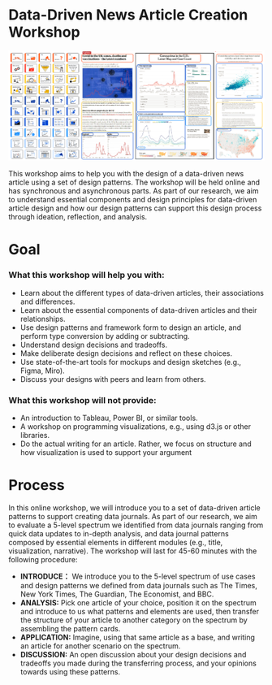 # Data-Driven News Article Creation Workshop

<img src="figures/dadp_small1.png" width="550px"/>

This workshop aims to help you with the design of a data-driven news article using a set of design patterns. The workshop will be held online and has synchronous and asynchronous parts. As part of our research, we aim to understand essential components and design principles for data-driven article design and how our design patterns can support this design process through ideation, reflection, and analysis.

# Goal

### What this workshop will help you with:
 * Learn about the different types of data-driven articles, their associations and differences.
 * Learn about the essential components of data-driven articles and their relationships.
 * Use design patterns and framework form to design an article, and perform type conversion by adding or subtracting.
 * Understand design decisions and tradeoffs.
 * Make deliberate design decisions and reflect on these choices.
 * Use state-of-the-art tools for mockups and design sketches (e.g., Figma, Miro).
 * Discuss your designs with peers and learn from others.

### What this workshop will not provide:
 * An introduction to Tableau, Power BI, or similar tools.
 * A workshop on programming visualizations, e.g., using d3.js or other libraries.
 * Do the actual writing for an article. Rather, we focus on structure and how visualization is used to support your argument

# Process
In this online workshop, we will introduce you to a set of data-driven article patterns to support creating data journals. As part of our research, we aim to evaluate a 5-level spectrum we identified from data journals ranging from quick data updates to in-depth analysis, and data journal patterns composed by essential elements in different modules (e.g., title, visualization, narrative). The workshop will last for 45-60 minutes with the following procedure:

  * **INTRODUCE：** We introduce you to the 5-level spectrum of use cases and design patterns we defined from data journals such as The Times, New York Times, The Guardian, The Economist, and BBC.
  * **ANALYSIS:** Pick one article of your choice, position it on the spectrum and introduce to us what patterns and elements are used, then transfer the structure of your article to another category on the spectrum by assembling the pattern cards.
  * **APPLICATION:** Imagine, using that same article as a base, and writing an article for another scenario on the spectrum.
  * **DISCUSSION:** An open discussion about your design decisions and tradeoffs you made during the transferring process, and your opinions towards using these patterns.
